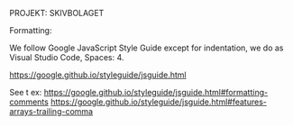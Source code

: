 PROJEKT: SKIVBOLAGET

Formatting: 

We follow Google JavaScript Style Guide except for indentation, we do as Visual Studio Code, Spaces: 4.

https://google.github.io/styleguide/jsguide.html

See t ex:
https://google.github.io/styleguide/jsguide.html#formatting-comments
https://google.github.io/styleguide/jsguide.html#features-arrays-trailing-comma


